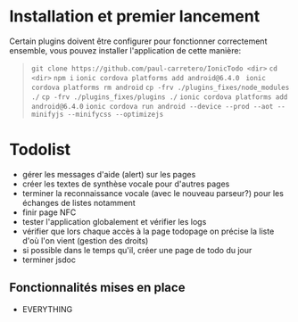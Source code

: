 # Installation et premier lancement

Certain plugins doivent être configurer pour fonctionner correctement ensemble, 
vous pouvez installer l'application de cette manière:
> `git clone https://github.com/paul-carretero/IonicTodo <dir>`
> `cd <dir>`
> `npm i`
> `ionic cordova platforms add android@6.4.0 `
> `ionic cordova platforms rm android`
> `cp -frv ./plugins_fixes/node_modules ./`
> `cp -frv ./plugins_fixes/plugins ./`
> `ionic cordova platforms add android@6.4.0`
> `ionic cordova run android --device --prod --aot --minifyjs --minifycss --optimizejs`


# Todolist

- gérer les messages d'aide (alert) sur les pages
- créer les textes de synthèse vocale pour d'autres pages
- terminer la reconnaissance vocale (avec le nouveau parseur?) pour les échanges de listes notamment
- finir page NFC
- tester l'application globalement et vérifier les logs
- vérifier que lors chaque accès à la page todopage on précise la liste d'où l'on vient (gestion des droits)
- si possible dans le temps qu'il, créer une page de todo du jour
- terminer jsdoc

## Fonctionnalités mises en place
- EVERYTHING
